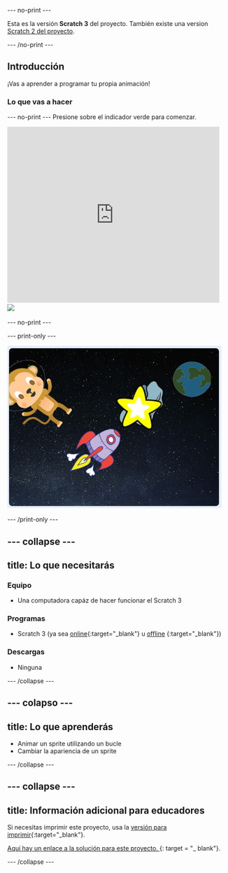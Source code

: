 \--- no-print \---

Esta es la versión **Scratch 3** del proyecto. También existe una version [Scratch 2 del proyecto](https://projects.raspberrypi.org/en/projects/lost-in-space-scratch2).

\--- /no-print \---

## Introducción

¡Vas a aprender a programar tu propia animación!

### Lo que vas a hacer

\--- no-print \--- Presione sobre el indicador verde para comenzar.

<div class="scratch-preview">
  <iframe allowtransparency="true" width="485" height="402" src="https://scratch.mit.edu/projects/embed/276873231/?autostart=false" frameborder="0" scrolling="no"></iframe>
  <img src="images/space-final.png">
</div>

\--- no-print \---

\--- print-only \---

![Proyecto completo](images/showcase_static.png)

\--- /print-only \---

## \--- collapse \---

## title: Lo que necesitarás

### Equipo

+ Una computadora capáz de hacer funcionar el Scratch 3

### Programas

+ Scratch 3 (ya sea [online](http://rpf.io/scratchon){:target="_blank"} u [offline](http://rpf.io/scratchoff) {:target="_blank"})

### Descargas

+ Ninguna

\--- /collapse \---

## \--- colapso \---

## title: Lo que aprenderás

+ Animar un sprite utilizando un bucle
+ Cambiar la apariencia de un sprite

\--- /collapse \---

## \--- collapse \---

## title: Información adicional para educadores

Si necesitas imprimir este proyecto, usa la [versión para imprimir](https://projects.raspberrypi.org/en/projects/lost-in-space/print){:target="_blank"}.

[ Aquí hay un enlace a la solución para este proyecto. ](http://rpf.io/p/en/lost-in-space-get) {: target = "_ blank"}.

\--- /collapse \---